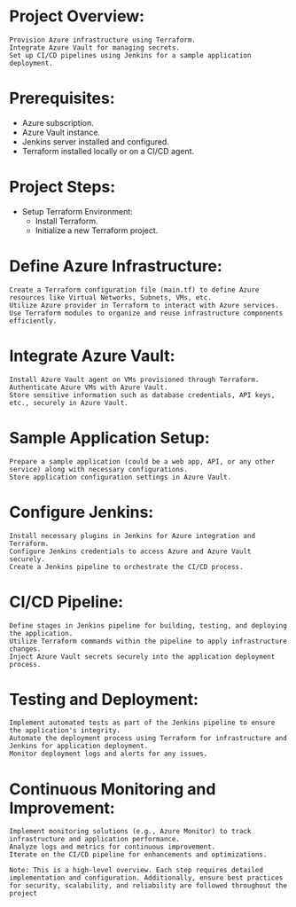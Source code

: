 # Project Overview:
```
Provision Azure infrastructure using Terraform.
Integrate Azure Vault for managing secrets.
Set up CI/CD pipelines using Jenkins for a sample application deployment.
```
# Prerequisites:

- Azure subscription.
- Azure Vault instance.
- Jenkins server installed and configured.
- Terraform installed locally or on a CI/CD agent.

# Project Steps:

- Setup Terraform Environment:
    *  Install Terraform.
    *  Initialize a new Terraform project.

# Define Azure Infrastructure:
```
Create a Terraform configuration file (main.tf) to define Azure resources like Virtual Networks, Subnets, VMs, etc.
Utilize Azure provider in Terraform to interact with Azure services.
Use Terraform modules to organize and reuse infrastructure components efficiently.
```
# Integrate Azure Vault:
```
Install Azure Vault agent on VMs provisioned through Terraform.
Authenticate Azure VMs with Azure Vault.
Store sensitive information such as database credentials, API keys, etc., securely in Azure Vault.
```
# Sample Application Setup:
```
Prepare a sample application (could be a web app, API, or any other service) along with necessary configurations.
Store application configuration settings in Azure Vault.
```
# Configure Jenkins:
```
Install necessary plugins in Jenkins for Azure integration and Terraform.
Configure Jenkins credentials to access Azure and Azure Vault securely.
Create a Jenkins pipeline to orchestrate the CI/CD process.
```
# CI/CD Pipeline:
```
Define stages in Jenkins pipeline for building, testing, and deploying the application.
Utilize Terraform commands within the pipeline to apply infrastructure changes.
Inject Azure Vault secrets securely into the application deployment process.
```
# Testing and Deployment:
```
Implement automated tests as part of the Jenkins pipeline to ensure the application's integrity.
Automate the deployment process using Terraform for infrastructure and Jenkins for application deployment.
Monitor deployment logs and alerts for any issues.
```
# Continuous Monitoring and Improvement:
```
Implement monitoring solutions (e.g., Azure Monitor) to track infrastructure and application performance.
Analyze logs and metrics for continuous improvement.
Iterate on the CI/CD pipeline for enhancements and optimizations.
```

``` 
Note: This is a high-level overview. Each step requires detailed implementation and configuration. Additionally, ensure best practices for security, scalability, and reliability are followed throughout the project
```